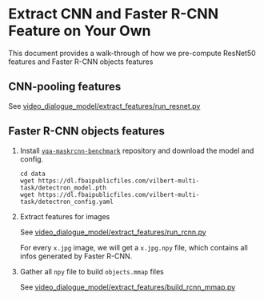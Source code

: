 # Extract CNN and Faster R-CNN Feature on Your Own
This document provides a walk-through of how we pre-compute ResNet50 features and Faster R-CNN objects features

## CNN-pooling features
See [video_dialogue_model/extract_features/run_resnet.py](video_dialogue_model/extract_features/run_resnet.py)

## Faster R-CNN objects features
1. Install [`vqa-maskrcnn-benchmark`](https://gitlab.com/vedanuj/vqa-maskrcnn-benchmark) repository and download the model and config. 
    ```text
    cd data
    wget https://dl.fbaipublicfiles.com/vilbert-multi-task/detectron_model.pth
    wget https://dl.fbaipublicfiles.com/vilbert-multi-task/detectron_config.yaml
    ```

2. Extract features for images

    See [video_dialogue_model/extract_features/run_rcnn.py](video_dialogue_model/extract_features/run_rcnn.py)

    For every `x.jpg` image, we will get a `x.jpg.npy` file, which contains all infos generated by Faster R-CNN.

3. Gather all `npy` file to build `objects.mmap` files

    See [video_dialogue_model/extract_features/build_rcnn_mmap.py](video_dialogue_model/extract_features/build_rcnn_mmap.py)
